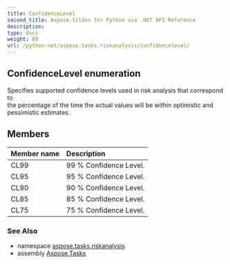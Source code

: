 ```yaml
---
title: ConfidenceLevel
second_title: Aspose.Sildes for Python via .NET API Reference
description: 
type: docs
weight: 80
url: /python-net/aspose.tasks.riskanalysis/confidencelevel/
---
```


## ConfidenceLevel enumeration

Specifies supported confidence levels used in risk analysis that correspond to <br/>            the percentage of the time the actual values will be within optimistic and pessimistic estimates.

## Members
| Member name | Description |
| :- | :- |
|CL99|99 % Confidence Level.|
|CL95|95 % Confidence Level.|
|CL90|90 % Confidence Level.|
|CL85|85 % Confidence Level.|
|CL75|75 % Confidence Level.|

### See Also

* namespace [aspose.tasks.riskanalysis](/python-net/aspose.tasks.riskanalysis/)
* assembly [Aspose.Tasks](/tasks/python-net/)


